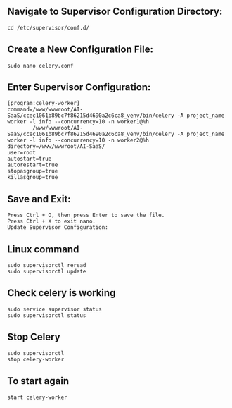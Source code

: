 ## Navigate to Supervisor Configuration Directory:
```
cd /etc/supervisor/conf.d/
```
## Create a New Configuration File:
``
sudo nano celery.conf
``
## Enter Supervisor Configuration:
```
[program:celery-worker]
command=/www/wwwroot/AI-SaaS/ccec1061b89bc7f86215d4690a2c6ca8_venv/bin/celery -A project_name worker -l info --concurrency=10 -n worker1@%h
        /www/wwwroot/AI-SaaS/ccec1061b89bc7f86215d4690a2c6ca8_venv/bin/celery -A project_name worker -l info --concurrency=10 -n worker2@%h
directory=/www/wwwroot/AI-SaaS/
user=root
autostart=true
autorestart=true
stopasgroup=true
killasgroup=true
```
## Save and Exit:
```
Press Ctrl + O, then press Enter to save the file.
Press Ctrl + X to exit nano.
Update Supervisor Configuration:
```
## Linux command
```
sudo supervisorctl reread
sudo supervisorctl update
```
## Check celery is working
```
sudo service supervisor status
sudo supervisorctl status
```
## Stop Celery
```
sudo supervisorctl
stop celery-worker
```
## To start again
```
start celery-worker
```
